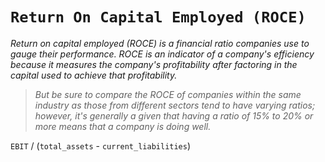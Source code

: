# `Return On Capital Employed (ROCE)`


*Return on capital employed (ROCE) is a financial ratio companies use to gauge their performance. ROCE is an indicator of a company's efficiency because it measures the company's profitability after factoring in the capital used to achieve that profitability.*


> *But be sure to compare the ROCE of companies within the same industry as those from different sectors tend to have varying ratios; however, it's generally a given that having a ratio of 15% to 20% or more means that a company is doing well.*


`EBIT` / (`total_assets` - `current_liabilities`)